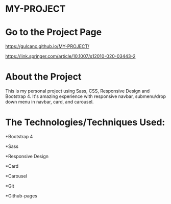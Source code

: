 # MY-PROJECT

# Go to the Project Page
https://gulcanc.github.io/MY-PROJECT/

https://link.springer.com/article/10.1007/s12010-020-03443-2

# About the Project
This is my personal project using Sass, CSS, Responsive Design and Bootstrap 4. 
It's amazing experience with responsive navbar, submenu/drop down menu in navbar, card, and carousel.

# The Technologies/Techniques Used:

*Bootstrap 4

*Sass

*Responsive Design

*Card

*Carousel

*Git

*Github-pages

